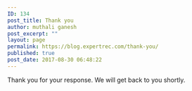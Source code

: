 ```yaml
---
ID: 134
post_title: Thank you
author: muthali ganesh
post_excerpt: ""
layout: page
permalink: https://blog.expertrec.com/thank-you/
published: true
post_date: 2017-08-30 06:48:22
---
```

Thank you for your response. We will get back to you shortly.